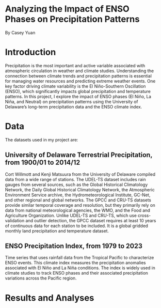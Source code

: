 # Analyzing the Impact of ENSO Phases on Precipitation Patterns
By Casey Yuan
# Introduction
Precipitation is the most important and active variable associated with atmospheric circulation in weather and climate studies. Understanding the connection between climate trends and precipitation patterns is essential for managing water resources and predicting extreme weather events. One key factor driving climate variability is the El Niño-Southern Oscillation (ENSO), which significantly impacts global precipitation and temperature patterns. In this project, I explore the impact of ENSO phases (El Niño, La Niña, and Neutral) on precipitation patterns using the University of Delaware’s long-term precipitation data and the ENSO climate index.
# Data
The datasets used in my project are:
## University of Delaware Terrestrial Precipitation, from 1900/01 to 2014/12
Cort Willmott and Kenji Matsuura from the University of Delaware compiled data from a wide range of stations. The UDEL-TS dataset includes rain gauges from several sources, such as the Global Historical Climatology Network, the Daily Global Historical Climatology Network, the Atmospheric Environment Service archive, the Hydrometeorological Institute, GC-Net, and other regional and global networks. The GPCC and CRU-TS datasets provide similar temporal coverage and resolution, but they primarily rely on data from national meteorological agencies, the WMO, and the Food and Agriculture Organization. Unlike UDEL-TS and CRU-TS, which use cross-validation and outlier detection, the GPCC dataset requires at least 10 years of continuous data for each station to be included.
It is a global gridded monthly land precipitation and temperature dataset.
## ENSO Precipitation Index, from 1979 to 2023
Time series that uses rainfall data from the Tropical Pacific to characterize ENSO events. This climate index measures the precipitation anomalies associated with El Niño and La Niña conditions. The index is widely used in climate studies to track ENSO phases and their associated precipitation variations across the Pacific region.
# Results and Analyses
